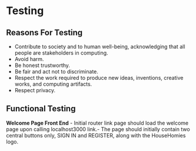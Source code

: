 #
<h1>Testing</h1>
<h2>Reasons For Testing</h2>

-	Contribute to society and to human well-being, acknowledging that all people are stakeholders in computing. 
-	Avoid harm.
-	Be honest trustworthy.
-	Be fair and act not to discriminate.
-	Respect the work required to produce new ideas, inventions, creative works, and computing artifacts.
-	Respect privacy.

<h2>Functional Testing</h2>
<b>Welcome Page Front End</b>
 - Initial router link page should load the welcome page upon calling localhost3000 link.-	The page should initially contain two central buttons only, SIGN IN and REGISTER, along with the HouseHomies logo.




